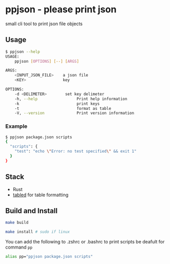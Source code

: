 # ppjson - please print json

small cli tool to print json file objects

## Usage

```bash
$ ppjson --help
USAGE:
    ppjson [OPTIONS] [--] [ARGS]

ARGS:
    <INPUT_JSON_FILE>    a json file
    <KEY>                key

OPTIONS:
    -d <DELIMETER>        set key delimeter
    -h, --help                 Print help information
    -k                         print keys
    -t                         format as table
    -V, --version              Print version information
```

### Example

```bash
$ ppjson package.json scripts
{
  "scripts": {
    "test": "echo \"Error: no test specified\" && exit 1"
  }
}
```

## Stack

- Rust
- [tabled](https://github.com/zhiburt/tabled) for table formatting 

## Build and Install

```bash
make build
```

```bash
make install # sudo if linux
```

You can add the following to .zshrc or .bashrc to print scripts be deafult for command `pp`

```bash
alias pp="ppjson package.json scripts"
```

